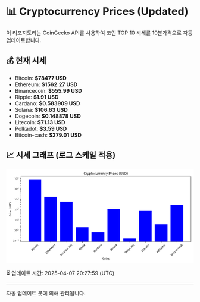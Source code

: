 
# 📊 Cryptocurrency Prices (Updated)

이 리포지토리는 CoinGecko API를 사용하여 코인 TOP 10 시세를 10분가격으로 자동 업데이트합니다.

## 💰 현재 시세
- Bitcoin: **$78477 USD**
- Ethereum: **$1562.27 USD**
- Binancecoin: **$555.99 USD**
- Ripple: **$1.91 USD**
- Cardano: **$0.583909 USD**
- Solana: **$106.63 USD**
- Dogecoin: **$0.148878 USD**
- Litecoin: **$71.13 USD**
- Polkadot: **$3.59 USD**
- Bitcoin-cash: **$279.01 USD**

## 📈 시세 그래프 (로그 스케일 적용)
![Crypto Prices](crypto_prices.png)

⏳ 업데이트 시간: 2025-04-07 20:27:59 (UTC)

---
자동 업데이트 봇에 의해 관리됩니다.
